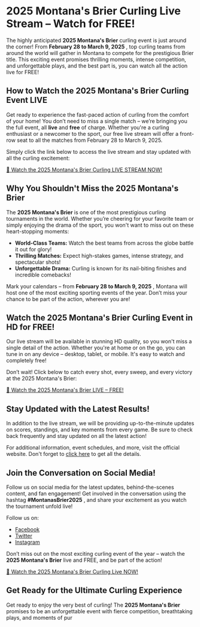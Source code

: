 # 2025 Montana's Brier Curling Live Stream – Watch for FREE!

The highly anticipated **2025 Montana's Brier** curling event is just around the corner! From **February 28 to March 9, 2025** , top curling teams from around the world will gather in Montana to compete for the prestigious Brier title. This exciting event promises thrilling moments, intense competition, and unforgettable plays, and the best part is, you can watch all the action live for FREE!

## How to Watch the 2025 Montana's Brier Curling Event LIVE

Get ready to experience the fast-paced action of curling from the comfort of your home! You don’t need to miss a single match – we’re bringing you the full event, all **live** and **free** of charge. Whether you're a curling enthusiast or a newcomer to the sport, our free live stream will offer a front-row seat to all the matches from February 28 to March 9, 2025.

Simply click the link below to access the live stream and stay updated with all the curling excitement:

[🔴 Watch the 2025 Montana's Brier Curling LIVE STREAM NOW!](https://tinyurl.com/livestreamfreeo?st=2025montanasbrier&si=gh)

## Why You Shouldn't Miss the 2025 Montana's Brier

The **2025 Montana's Brier** is one of the most prestigious curling tournaments in the world. Whether you’re cheering for your favorite team or simply enjoying the drama of the sport, you won't want to miss out on these heart-stopping moments:

- **World-Class Teams:** Watch the best teams from across the globe battle it out for glory!
- **Thrilling Matches:** Expect high-stakes games, intense strategy, and spectacular shots!
- **Unforgettable Drama:** Curling is known for its nail-biting finishes and incredible comebacks!

Mark your calendars – from **February 28 to March 9, 2025** , Montana will host one of the most exciting sporting events of the year. Don’t miss your chance to be part of the action, wherever you are!

## Watch the 2025 Montana's Brier Curling Event in HD for FREE!

Our live stream will be available in stunning HD quality, so you won't miss a single detail of the action. Whether you're at home or on the go, you can tune in on any device – desktop, tablet, or mobile. It's easy to watch and completely free!

Don’t wait! Click below to catch every shot, every sweep, and every victory at the 2025 Montana's Brier:

[📱 Watch the 2025 Montana's Brier LIVE – FREE!](https://tinyurl.com/livestreamfreeo?st=2025montanasbrier&si=gh)

## Stay Updated with the Latest Results!

In addition to the live stream, we will be providing up-to-the-minute updates on scores, standings, and key moments from every game. Be sure to check back frequently and stay updated on all the latest action!

For additional information, event schedules, and more, visit the official website. Don't forget to [click here](https://tinyurl.com/livestreamfreeo?st=2025montanasbrier&si=gh) to get all the details.

## Join the Conversation on Social Media!

Follow us on social media for the latest updates, behind-the-scenes content, and fan engagement! Get involved in the conversation using the hashtag **#MontanasBrier2025** , and share your excitement as you watch the tournament unfold live!

Follow us on:

- [Facebook](https://tinyurl.com/livestreamfreeo?st=2025montanasbrier&si=gh)
- [Twitter](https://tinyurl.com/livestreamfreeo?st=2025montanasbrier&si=gh)
- [Instagram](https://tinyurl.com/livestreamfreeo?st=2025montanasbrier&si=gh)

Don’t miss out on the most exciting curling event of the year – watch the **2025 Montana's Brier** live and FREE, and be part of the action!

[🎉 Watch the 2025 Montana's Brier Curling Live NOW!](https://tinyurl.com/livestreamfreeo?st=2025montanasbrier&si=gh)

## Get Ready for the Ultimate Curling Experience

Get ready to enjoy the very best of curling! The **2025 Montana's Brier** promises to be an unforgettable event with fierce competition, breathtaking plays, and moments of pur
